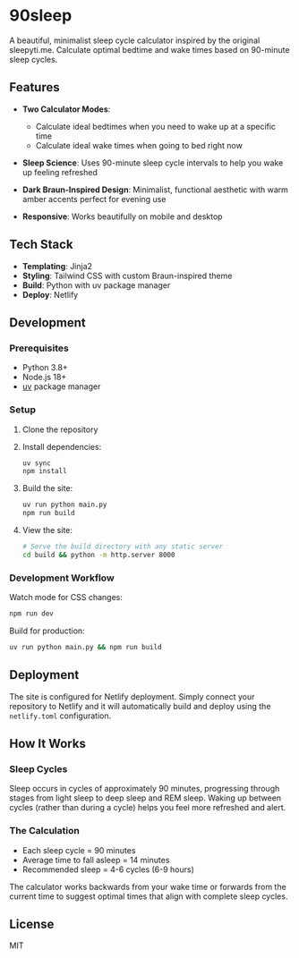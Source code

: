 # 90sleep

A beautiful, minimalist sleep cycle calculator inspired by the original sleepyti.me. Calculate optimal bedtime and wake times based on 90-minute sleep cycles.

## Features

- **Two Calculator Modes**:
  - Calculate ideal bedtimes when you need to wake up at a specific time
  - Calculate ideal wake times when going to bed right now

- **Sleep Science**: Uses 90-minute sleep cycle intervals to help you wake up feeling refreshed

- **Dark Braun-Inspired Design**: Minimalist, functional aesthetic with warm amber accents perfect for evening use

- **Responsive**: Works beautifully on mobile and desktop

## Tech Stack

- **Templating**: Jinja2
- **Styling**: Tailwind CSS with custom Braun-inspired theme
- **Build**: Python with uv package manager
- **Deploy**: Netlify

## Development

### Prerequisites

- Python 3.8+
- Node.js 18+
- [uv](https://github.com/astral-sh/uv) package manager

### Setup

1. Clone the repository
2. Install dependencies:
   ```bash
   uv sync
   npm install
   ```

3. Build the site:
   ```bash
   uv run python main.py
   npm run build
   ```

4. View the site:
   ```bash
   # Serve the build directory with any static server
   cd build && python -m http.server 8000
   ```

### Development Workflow

Watch mode for CSS changes:
```bash
npm run dev
```

Build for production:
```bash
uv run python main.py && npm run build
```

## Deployment

The site is configured for Netlify deployment. Simply connect your repository to Netlify and it will automatically build and deploy using the `netlify.toml` configuration.

## How It Works

### Sleep Cycles

Sleep occurs in cycles of approximately 90 minutes, progressing through stages from light sleep to deep sleep and REM sleep. Waking up between cycles (rather than during a cycle) helps you feel more refreshed and alert.

### The Calculation

- Each sleep cycle = 90 minutes
- Average time to fall asleep = 14 minutes
- Recommended sleep = 4-6 cycles (6-9 hours)

The calculator works backwards from your wake time or forwards from the current time to suggest optimal times that align with complete sleep cycles.

## License

MIT
